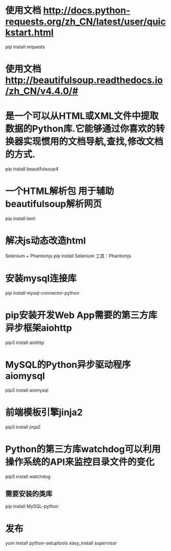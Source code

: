 # 使用文档 http://docs.python-requests.org/zh_CN/latest/user/quickstart.html
pip install requests
# 使用文档 http://beautifulsoup.readthedocs.io/zh_CN/v4.4.0/#
# 是一个可以从HTML或XML文件中提取数据的Python库.它能够通过你喜欢的转换器实现惯用的文档导航,查找,修改文档的方式.
pip install beautifulsoup4
# 一个HTML解析包 用于辅助beautifulsoup解析网页
pip install lxml

# 解决js动态改造html
Selenium + Phantomjs
pip install Selenium
工具：Phantomjs

# 安装mysql连接库
pip install mysql-connector-python

# pip安装开发Web App需要的第三方库 异步框架aiohttp
pip3 install aiohttp

# MySQL的Python异步驱动程序aiomysql
pip3 install aiomysql

# 前端模板引擎jinja2
pip3 install jinja2

# Python的第三方库watchdog可以利用操作系统的API来监控目录文件的变化
pip3 install watchdog

## 需要安装的类库

pip install MySQL-python


# 发布
yum install python-setuptools
easy_install supervisor